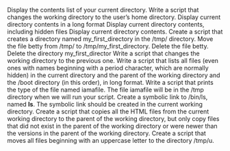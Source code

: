 Display the contents list of your current directory.
 Write a script that changes the working directory to the user’s home 
directory. Display current directory contents in a long 
format Display current directory contents, including hidden 
files Display current directory contents.  Create a script 
that creates a directory named my_first_directory in the 
/tmp/ directory. Move the file betty from /tmp/ to 
/tmp/my_first_directory. Delete the file betty. Delete the 
directory my_first_director Write a script that changes the 
working directory to the previous one. Write a script that 
lists all files (even ones with names beginning with a 
period character, which are normally hidden) in the current 
directory and the parent of the working directory and the 
/boot directory (in this order), in long format. Write a 
script that prints the type of the file named iamafile. The 
file iamafile will be in the /tmp directory when we will 
run your script.
Create a symbolic link to /bin/ls, named __ls__. The symbolic link should be created in the current working directory.
Create a script that copies all the HTML files from the current working directory to the parent of the working directory, but only copy files that did not exist in the parent of the working directory or were newer than the versions in the parent of the working directory.
Create a script that moves all files beginning with an uppercase letter to the directory /tmp/u.
